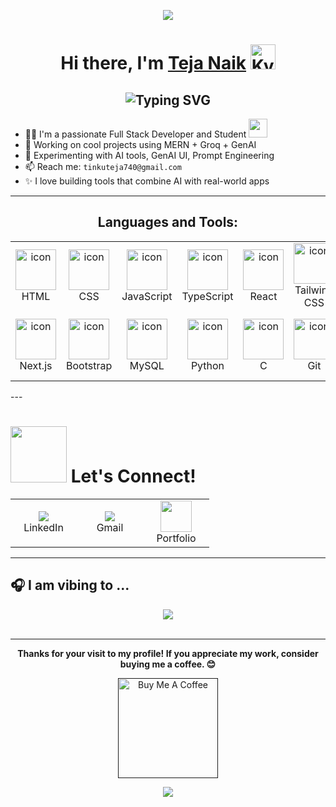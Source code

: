 <p align="center">
  <img src="https://capsule-render.vercel.app/api?type=waving&color=00f6ff&height=100&section=header&text=Welcome%20to%20my%20GitHub!&fontAlign=50&fontAlignY=40&fontColor=ffffff"/>
</p>



<h1 align="center">Hi there, I'm <a href="https://tejanaik15.github.io/personal-portfolio/">Teja Naik</a> <img height="40" alt="Kyubey" src="https://raw.githubusercontent.com/innng/innng/master/assets/kyubey.gif"/></h1>





<h2 align="center"><img src="https://readme-typing-svg.demolab.com?font=Fira+Code&pause=1000&color=9B72FF&random=false&width=435&lines=%22Learning%2C+Living%2C+and+Leveling+up.%22" alt="Typing SVG" />

</h2>





- 🧑‍💻  I'm a passionate Full Stack Developer and Student  <img src="https://media.giphy.com/media/WUlplcMpOCEmTGBtBW/giphy.gif" width="30">
- 🚀 Working on cool projects using MERN + Groq + GenAI 
- 🧪 Experimenting with AI tools, GenAI UI, Prompt Engineering
-  📫 Reach me: `tinkuteja740@gmail.com`  
- ✨ I love building tools that combine AI with real-world apps



---
<h2 align="center">Languages and Tools:</h2>
<div align="center">
  <table align="center">
    <tr>
      <td align="center" width="96">
        <a href="#html5">
          <img src="https://techstack-generator.vercel.app/html5-icon.svg" alt="icon" width="65" height="65" />
        </a>
        <br>HTML
      </td>
      <td align="center" width="96">
        <a href="#css3">
          <img src="https://techstack-generator.vercel.app/css3-icon.svg" alt="icon" width="65" height="65" />
        </a>
        <br>CSS
      </td>
      <td align="center" width="96">
        <a href="#javascript">
          <img src="https://techstack-generator.vercel.app/js-icon.svg" alt="icon" width="65" height="65" />
        </a>
        <br>JavaScript
      </td>
      <td align="center" width="96">
        <a href="#typescript">
          <img src="https://techstack-generator.vercel.app/ts-icon.svg" alt="icon" width="65" height="65" />
        </a>
        <br>TypeScript
      </td>
      <td align="center" width="96">
        <a href="#react">
          <img src="https://techstack-generator.vercel.app/react-icon.svg" alt="icon" width="65" height="65" />
        </a>
        <br>React
      </td>
      <td align="center" width="96">
        <a href="#tailwind-css">
          <img src="https://techstack-generator.vercel.app/tailwind-css-icon.svg" alt="icon" width="65" height="65" />
        </a>
        <br>Tailwind CSS
      </td>
      <td align="center" width="96">
        <a href="#node-js">
          <img src="https://techstack-generator.vercel.app/nodejs-icon.svg" alt="icon" width="65" height="65" />
        </a>
        <br>Node.js
      </td>
      <td align="center" width="96">
        <a href="#express">
          <img src="https://techstack-generator.vercel.app/express-icon.svg" alt="icon" width="65" height="65" />
        </a>
        <br>Express
      </td>
      <td align="center" width="96">
        <a href="#mongodb">
          <img src="https://techstack-generator.vercel.app/mongodb-icon.svg" alt="icon" width="65" height="65" />
        </a>
        <br>MongoDB
      </td>
    </tr>
    <tr>
      <td align="center" width="96">
        <a href="#nextjs">
          <img src="https://techstack-generator.vercel.app/nextjs-icon.svg" alt="icon" width="65" height="65" />
        </a>
        <br>Next.js
      </td>
      <td align="center" width="96">
        <a href="#bootstrap">
          <img src="https://techstack-generator.vercel.app/bootstrap-icon.svg" alt="icon" width="65" height="65" />
        </a>
        <br>Bootstrap
      </td>
      <td align="center" width="96">
        <a href="#mysql">
          <img src="https://techstack-generator.vercel.app/mysql-icon.svg" alt="icon" width="65" height="65" />
        </a>
        <br>MySQL
      </td>
      <td align="center" width="96">
        <a href="#python">
          <img src="https://techstack-generator.vercel.app/python-icon.svg" alt="icon" width="65" height="65" />
        </a>
        <br>Python
      </td>
      <td align="center" width="96">
        <a href="#c">
          <img src="https://techstack-generator.vercel.app/c-icon.svg" alt="icon" width="65" height="65" />
        </a>
        <br>C
      </td>
      <td align="center" width="96">
        <a href="#git">
          <img src="https://techstack-generator.vercel.app/git-icon.svg" alt="icon" width="65" height="65" />
        </a>
        <br>Git
      </td>
      <td align="center" width="96">
        <a href="#github">
          <img src="https://techstack-generator.vercel.app/github-icon.svg" alt="icon" width="65" height="65" />
        </a>
        <br>GitHub
      </td>
      <td align="center" width="96">
        <a href="#firebase">
          <img src="https://techstack-generator.vercel.app/firebase-icon.svg" alt="icon" width="65" height="65" />
        </a>
        <br>Firebase
      </td>
      <td align="center" width="96">
        <a href="#react-router">
          <img src="https://techstack-generator.vercel.app/react-router-icon.svg" alt="icon" width="65" height="65" />
        </a>
        <br>React Router
      </td>
    </tr>
  </table>
</div>
---

<h1>
  <img src="https://raw.githubusercontent.com/ShahriarShafin/ShahriarShafin/main/Assets/handshake.gif" width="90px" style="max-width: 100%; user-select: auto;">
  Let's Connect!
</h1>

<table align="" class="table table-dark">
  <tr bg-dark>
    <td align="center" width="90">
      <a href="https://www.linkedin.com/in/teja-naik-0b3021282" target="_blank">
        <img src="https://skillicons.dev/icons?i=linkedin" />
      </a>
      <br>LinkedIn
    </td>
    <td align="center" width="90">
      <a href="mailto:tinkuteja740.com" target="_blank">
        <img src="https://skillicons.dev/icons?i=gmail&theme=light" />
      </a>
      <br>Gmail
    </td>
    <td align="center" width="90">
      <a href="https://tejanaik15.github.io/personal-portfolio/" target="_blank">
        <img src="https://user-images.githubusercontent.com/74038190/212284087-bbe7e430-757e-4901-90bf-4cd2ce3e1852.gif" width="50">
      </a>
      <br>Portfolio
    </td>
  </tr>
</table>








---
## 🎧 I am vibing to ...
<div align="center">
  
  <img src ="https://spotify-recently-played-readme.vercel.app/api?user=yiaf2fzhgezc1sc5384i1u364&count=2"/>
</div>
<br>









---

<p align="center">
  <b>Thanks for your visit to my profile! If you appreciate my work, consider buying me a coffee. 😊</b>
</p>

<p align="center">
  <a href="" target="_blank">
    <img src="https://cdn.buymeacoffee.com/buttons/v2/default-red.png" alt="Buy Me A Coffee" width="160"/>
  </a>
</p>




<p align="center"> <img src="https://capsule-render.vercel.app/api?type=waving&color=00f6ff&height=120&section=footer" /> </p>




















